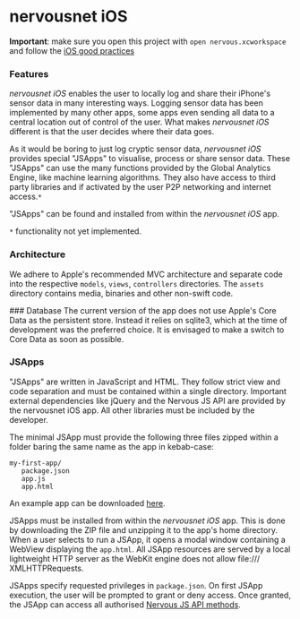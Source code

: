 # nervousnet iOS
__Important__: make sure you open this project with `open nervous.xcworkspace` and follow the [iOS good practices](https://github.com/futurice/ios-good-practices)

### Features
_nervousnet iOS_ enables the user to locally log and share their iPhone's sensor data in many interesting ways. Logging sensor data has been implemented by many other apps, some apps even sending all data to a central location out of control of the user. What makes _nervousnet iOS_ different is that the user decides where their data goes.

As it would be boring to just log cryptic sensor data, _nervousnet iOS_ provides special "JSApps" to visualise, process or share sensor data. These "JSApps" can use the many functions provided by the Global Analytics Engine, like machine learning algorithms. They also have access to third party libraries and if activated by the user P2P networking and internet access.`*`

"JSApps" can be found and installed from within the _nervousnet iOS_ app.

`*` functionality not yet implemented.

### Architecture

We adhere to Apple's recommended MVC architecture and separate code into the respective `models`, `views`, `controllers` directories. The `assets` directory contains media, binaries and other non-swift code.

### Database
The current version of the app does not use Apple's Core Data as the persistent store. Instead it relies on sqlite3, which at the time of development was the preferred choice. It is envisaged to make a switch to Core Data as soon as possible.

### JSApps
"JSApps" are written in JavaScript and HTML. They follow strict view and code separation and must be contained within a single directory. Important external dependencies like jQuery and the Nervous JS API are provided by the nervousnet iOS app. All other libraries must be included by the developer.

The minimal JSApp must provide the following three files zipped within a folder baring the same name as the app in kebab-case:
```
my-first-app/
   package.json
   app.js
   app.html
```
An example app can be downloaded [here](http://n.cg).

JSApps must be installed from within the _nervousnet iOS_ app. This is done by downloading the ZIP file and unzipping it to the app's home directory. When a user selects to run a JSApp, it opens a modal window containing a WebView displaying the `app.html`. All JSApp resources are served by a local lightweight HTTP server as the WebKit engine does not allow file:/// XMLHTTPRequests.

JSApps specify requested privileges in `package.json`. On first JSApp execution, the user will be prompted to grant or deny access. Once granted, the JSApp can access all authorised [Nervous JS API methods](http://documented.here).

